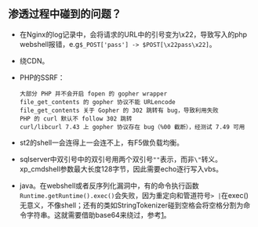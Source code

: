 ## 渗透过程中碰到的问题？

- 在Nginx的log记录中，会将请求的URL中的引号变为\x22，导致写入的php webshell报错，e.g`$_POST['pass'] -> $POST[\x22pass\x22]`。

- 绕CDN。

- PHP的SSRF：

  ```
  大部分 PHP 并不会开启 fopen 的 gopher wrapper
  file_get_contents 的 gopher 协议不能 URLencode
  file_get_contents 关于 Gopher 的 302 跳转有 bug，导致利用失败
  PHP 的 curl 默认不 follow 302 跳转
  curl/libcurl 7.43 上 gopher 协议存在 bug（%00 截断），经测试 7.49 可用
  ```

- st2的shell一会连得上一会连不上，有F5做负载均衡。

- sqlserver中双引号中的双引号用两个双引号`""`表示，而非`\"`转义。xp_cmdshell参数最大长度128字节，因此需要echo逐行写入vbs。

- java。在webshell或者反序列化漏洞中，有的命令执行函数`Runtime.getRuntime().exec()`会失败，因为重定向和管道符号`> |`在exec()无意义，不像shell；还有的类如StringTokenizer碰到空格会将空格分割为命令字符串。这就需要借助base64来绕过，参考[1](https://x.hacking8.com/java-runtime.html)。